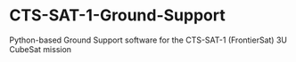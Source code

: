 # CTS-SAT-1-Ground-Support
Python-based Ground Support software for the CTS-SAT-1 (FrontierSat) 3U CubeSat mission
